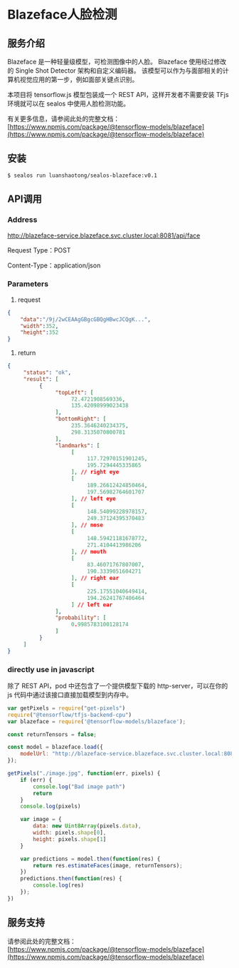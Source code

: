 # Blazeface人脸检测

## 服务介绍

Blazeface 是一种轻量级模型，可检测图像中的人脸。 Blazeface 使用经过修改的 Single Shot Detector 架构和自定义编码器。 该模型可以作为与面部相关的计算机视觉应用的第一步，例如面部关键点识别。

本项目将 tensorflow.js 模型包装成一个 REST API，这样开发者不需要安装 TFjs 环境就可以在 sealos 中使用人脸检测功能。

有关更多信息，请参阅此处的完整文档：  
[https://www.npmjs.com/package/@tensorflow-models/blazeface](https://www.npmjs.com/package/@tensorflow-models/blazeface)

## 安装

```shell script
$ sealos run luanshaotong/sealos-blazeface:v0.1
```

## API调用

### Address

http://blazeface-service.blazeface.svc.cluster.local:8081/api/face

Request Type：POST

Content-Type：application/json

### Parameters

1. request

```json
{
    "data":"/9j/2wCEAAgGBgcGBQgHBwcJCQgK...",  
    "width":352,
    "height":352
}
```

1. return

```json
{
     "status": "ok",
     "result": [
          {
               "topLeft": [
                    72.4721908569336,
                    135.42098999023438
               ],
               "bottomRight": [
                    235.3646240234375,
                    298.3135070800781
               ],
               "landmarks": [
                    [
                         117.72970151901245,
                         195.7294445335865
                    ], // right eye
                    [
                         189.26612424850464,
                         197.56982764601707
                    ], // left eye
                    [
                         148.54099228978157,
                         249.37124395370483
                    ], // nose
                    [
                         148.59421181678772,
                         271.4104413986206
                    ], // mouth
                    [
                         83.46071767807007,
                         190.3339051604271
                    ], // right ear
                    [
                         225.17551040649414,
                         194.26241767406464
                    ] // left ear
               ],
               "probability": [
                    0.9985783100128174
               ]
          }
     ]
}
```

### directly use in javascript

除了 REST API，pod 中还包含了一个提供模型下载的 http-server，可以在你的 js 代码中通过该接口直接加载模型到内存中。

```javascript
var getPixels = require("get-pixels")
require("@tensorflow/tfjs-backend-cpu")
var blazeface = require('@tensorflow-models/blazeface');

const returnTensors = false;

const model = blazeface.load({
    modelUrl: "http://blazeface-service.blazeface.svc.cluster.local:8080/model.json"
});

getPixels("./image.jpg", function(err, pixels) {
    if (err) {
        console.log("Bad image path")
        return
    }
    console.log(pixels)

    var image = {
        data: new Uint8Array(pixels.data),
        width: pixels.shape[0],
        height: pixels.shape[1]
    }

    var predictions = model.then(function(res) {
        return res.estimateFaces(image, returnTensors);
    })
    predictions.then(function(res) {
        console.log(res)
    });
})
```

## 服务支持

请参阅此处的完整文档：  
[https://www.npmjs.com/package/@tensorflow-models/blazeface](https://www.npmjs.com/package/@tensorflow-models/blazeface)
